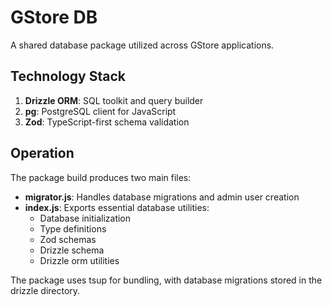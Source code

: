 # GStore DB

A shared database package utilized across GStore applications.

## Technology Stack

1. **Drizzle ORM**: SQL toolkit and query builder
2. **pg**: PostgreSQL client for JavaScript
3. **Zod**: TypeScript-first schema validation

## Operation

The package build produces two main files:

- **migrator.js**: Handles database migrations and admin user creation
- **index.js**: Exports essential database utilities:
  - Database initialization
  - Type definitions
  - Zod schemas
  - Drizzle schema
  - Drizzle orm utilities

The package uses tsup for bundling, with database migrations stored in the drizzle directory.
